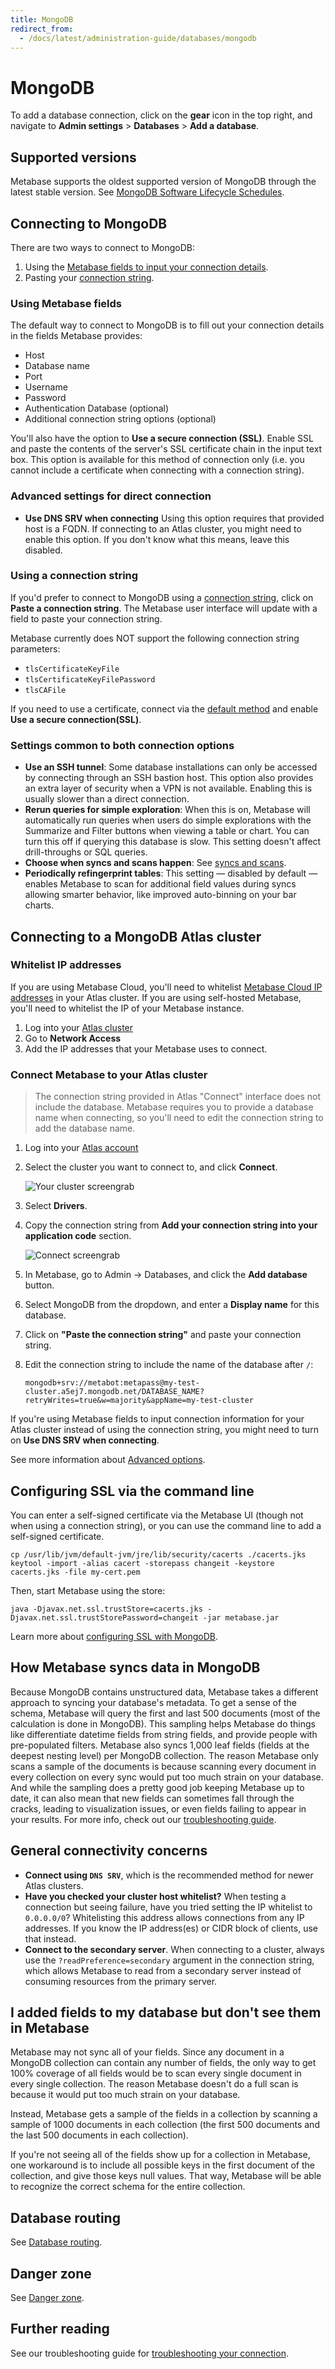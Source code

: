 ```yaml
---
title: MongoDB
redirect_from:
  - /docs/latest/administration-guide/databases/mongodb
---
```


# MongoDB

To add a database connection, click on the **gear** icon in the top right, and navigate to **Admin settings** > **Databases** > **Add a database**.

## Supported versions

Metabase supports the oldest supported version of MongoDB through the latest stable version. See [MongoDB Software Lifecycle Schedules](https://www.mongodb.com/legal/support-policy/lifecycles).

## Connecting to MongoDB

There are two ways to connect to MongoDB:

1. Using the [Metabase fields to input your connection details](#using-metabase-fields).
2. Pasting your [connection string](#using-a-connection-string).

### Using Metabase fields

The default way to connect to MongoDB is to fill out your connection details in the fields Metabase provides:

- Host
- Database name
- Port
- Username
- Password
- Authentication Database (optional)
- Additional connection string options (optional)

You'll also have the option to **Use a secure connection (SSL)**. Enable SSL and paste the contents of the server's SSL certificate chain in the input text box. This option is available for this method of connection only (i.e. you cannot include a certificate when connecting with a connection string).

### Advanced settings for direct connection

- **Use DNS SRV when connecting** Using this option requires that provided host is a FQDN. If connecting to an Atlas cluster, you might need to enable this option. If you don't know what this means, leave this disabled.

### Using a connection string

If you'd prefer to connect to MongoDB using a [connection string](https://docs.mongodb.com/manual/reference/connection-string/), click on **Paste a connection string**. The Metabase user interface will update with a field to paste your connection string.

Metabase currently does NOT support the following connection string parameters:

- `tlsCertificateKeyFile`
- `tlsCertificateKeyFilePassword`
- `tlsCAFile`

If you need to use a certificate, connect via the [default method](#using-metabase-fields) and enable **Use a secure connection(SSL)**.

### Settings common to both connection options

- **Use an SSH tunnel**: Some database installations can only be accessed by connecting through an SSH bastion host. This option also provides an extra layer of security when a VPN is not available. Enabling this is usually slower than a direct connection.
- **Rerun queries for simple exploration**: When this is on, Metabase will automatically run queries when users do simple explorations with the Summarize and Filter buttons when viewing a table or chart. You can turn this off if querying this database is slow. This setting doesn't affect drill-throughs or SQL queries.
- **Choose when syncs and scans happen**: See [syncs and scans](../sync-scan.md#choose-when-syncs-and-scans-happen).
- **Periodically refingerprint tables**: This setting — disabled by default — enables Metabase to scan for additional field values during syncs allowing smarter behavior, like improved auto-binning on your bar charts.

## Connecting to a MongoDB Atlas cluster

### Whitelist IP addresses

If you are using Metabase Cloud, you'll need to whitelist [Metabase Cloud IP addresses](../../cloud/ip-addresses-to-whitelist.md) in your Atlas cluster. If you are using self-hosted Metabase, you'll need to whitelist the IP of your Metabase instance.

1. Log into your [Atlas cluster](https://cloud.mongodb.com)
2. Go to **Network Access**
3. Add the IP addresses that your Metabase uses to connect.

### Connect Metabase to your Atlas cluster

> The connection string provided in Atlas "Connect" interface does not include the database. Metabase requires you to provide a database name when connecting, so you'll need to edit the connection string to add the database name.

1. Log into your [Atlas account](https://cloud.mongodb.com)

2. Select the cluster you want to connect to, and click **Connect**.

   ![Your cluster screengrab](../images/atlas-connect.png)

3. Select **Drivers**.

4. Copy the connection string from **Add your connection string into your application code** section.

   ![Connect screengrab](../images/connection-string.png)

5. In Metabase, go to Admin -> Databases, and click the **Add database** button.
6. Select MongoDB from the dropdown, and enter a **Display name** for this database.
7. Click on **"Paste the connection string"** and paste your connection string.
8. Edit the connection string to include the name of the database after `/`:

   ```
   mongodb+srv://metabot:metapass@my-test-cluster.a5ej7.mongodb.net/DATABASE_NAME?retryWrites=true&w=majority&appName=my-test-cluster
   ```

If you're using Metabase fields to input connection information for your Atlas cluster instead of using the connection string, you might need to turn on **Use DNS SRV when connecting**.

See more information about [Advanced options](#settings-common-to-both-connection-options).

## Configuring SSL via the command line

You can enter a self-signed certificate via the Metabase UI (though not when using a connection string), or you can use the command line to add a self-signed certificate.

```
cp /usr/lib/jvm/default-jvm/jre/lib/security/cacerts ./cacerts.jks
keytool -import -alias cacert -storepass changeit -keystore cacerts.jks -file my-cert.pem
```

Then, start Metabase using the store:

```
java -Djavax.net.ssl.trustStore=cacerts.jks -Djavax.net.ssl.trustStorePassword=changeit -jar metabase.jar
```

Learn more about [configuring SSL with MongoDB](http://mongodb.github.io/mongo-java-driver/3.0/driver/reference/connecting/ssl/).

## How Metabase syncs data in MongoDB

Because MongoDB contains unstructured data, Metabase takes a different approach to syncing your database's metadata. To get a sense of the schema, Metabase will query the first and last 500 documents (most of the calculation is done in MongoDB). This sampling helps Metabase do things like differentiate datetime fields from string fields, and provide people with pre-populated filters. Metabase also syncs 1,000 leaf fields (fields at the deepest nesting level) per MongoDB collection. The reason Metabase only scans a sample of the documents is because scanning every document in every collection on every sync would put too much strain on your database. And while the sampling does a pretty good job keeping Metabase up to date, it can also mean that new fields can sometimes fall through the cracks, leading to visualization issues, or even fields failing to appear in your results. For more info, check out our [troubleshooting guide](../../troubleshooting-guide/db-connection.md).

## General connectivity concerns

- **Connect using `DNS SRV`**, which is the recommended method for newer Atlas clusters.
- **Have you checked your cluster host whitelist?** When testing a connection but seeing failure, have you tried setting the IP whitelist to `0.0.0.0/0`? Whitelisting this address allows connections from any IP addresses. If you know the IP address(es) or CIDR block of clients, use that instead.
- **Connect to the secondary server**. When connecting to a cluster, always use the `?readPreference=secondary` argument in the connection string, which allows Metabase to read from a secondary server instead of consuming resources from the primary server.

## I added fields to my database but don't see them in Metabase

Metabase may not sync all of your fields. Since any document in a MongoDB collection can contain any number of fields, the only way to get 100% coverage of all fields would be to scan every single document in every single collection. The reason Metabase doesn't do a full scan is because it would put too much strain on your database.

Instead, Metabase gets a sample of the fields in a collection by scanning a sample of 1000 documents in each collection (the first 500 documents and the last 500 documents in each collection).

If you're not seeing all of the fields show up for a collection in Metabase, one workaround is to include all possible keys in the first document of the collection, and give those keys null values. That way, Metabase will be able to recognize the correct schema for the entire collection.

## Database routing

See [Database routing](../../permissions/database-routing.md).

## Danger zone

See [Danger zone](../danger-zone.md).

## Further reading

See our troubleshooting guide for [troubleshooting your connection](../../troubleshooting-guide/db-connection.md).
